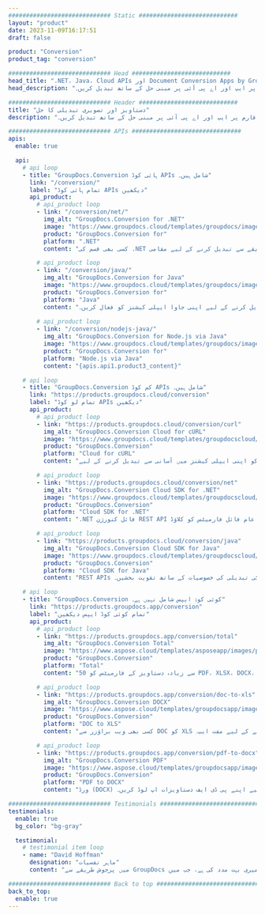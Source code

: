 ```yaml
---
############################# Static ############################
layout: "product"
date: 2023-11-09T16:17:51
draft: false

product: "Conversion"
product_tag: "conversion"

############################# Head ############################
head_title: ".NET، Java، Cloud APIs اور Document Conversion Apps by GroupDocs"
head_description: "مقبول دستاویز اور امیج فائل فارمیٹس کو کسی بھی پلیٹ فارم پر ایپ اور اے پی آئی پر مبنی حل کے ساتھ تبدیل کریں۔"

############################# Header ############################
title: "دستاویز اور تصویری تبدیلی کا حل"
description: "مقبول دستاویز اور امیج فائل فارمیٹس کو کسی بھی پلیٹ فارم پر ایپ اور اے پی آئی پر مبنی حل کے ساتھ تبدیل کریں۔"

############################# APIs ###############################
apis:
  enable: true

  api:
    # api loop
    - title: "GroupDocs.Conversion ہائی کوڈ APIs شامل ہیں۔"
      link: "/conversion/"
      label: "تمام ہائی کوڈ APIs دیکھیں"
      api_product:
        # api_product loop
        - link: "/conversion/net/"
          img_alt: "GroupDocs.Conversion for .NET"
          image: "https://www.groupdocs.cloud/templates/groupdocs/images/product-logos/groupdocs-conversion-net.png"
          product: "GroupDocs.Conversion for"
          platform: ".NET"
          content: "کسی بھی قسم کی .NET ایپلیکیشن میں دستاویزات اور تصویری فائل فارمیٹس کو درست طریقے سے تبدیل کرنے کے لیے مقامی .NET API۔ تبادلوں کے دوران امیج واٹر مارکس شامل کرنے کی حمایت کرتا ہے۔"

        # api_product loop
        - link: "/conversion/java/"
          img_alt: "GroupDocs.Conversion for Java"
          image: "https://www.groupdocs.cloud/templates/groupdocs/images/product-logos/groupdocs-conversion-java.png"
          product: "GroupDocs.Conversion for"
          platform: "Java"
          content: "مائیکروسافٹ آفس، پی ڈی ایف، ایچ ٹی ایم ایل، امیجز اور بہت سے دیگر سمیت تمام انڈسٹری کے معیاری دستاویز فارمیٹس کے درمیان آسانی سے تبدیل کرنے کے لیے اپنی جاوا ایپلی کیشنز کو فعال کریں۔"
          
        # api_product loop
        - link: "/conversion/nodejs-java/"
          img_alt: "GroupDocs.Conversion for Node.js via Java"
          image: "https://www.groupdocs.cloud/templates/groupdocs/images/product-logos/groupdocs-conversion-nodejs-java.png"
          product: "GroupDocs.Conversion for"
          platform: "Node.js via Java"
          content: "{apis.api1.product3_content}"

    # api loop
    - title: "GroupDocs.Conversion کم کوڈ APIs شامل ہیں۔"
      link: "https://products.groupdocs.cloud/conversion"
      label: "تمام لو کوڈ APIs دیکھیں"
      api_product:
        # api_product loop
        - link: "https://products.groupdocs.cloud/conversion/curl"
          img_alt: "GroupDocs.Conversion Cloud for cURL"
          image: "https://www.groupdocs.cloud/templates/groupdocscloud/images/sdk/272x272/groupdocs_conversion-for-curl.png"
          product: "GroupDocs.Conversion"
          platform: "Cloud for cURL"
          content: "مائیکروسافٹ آفس، پی ڈی ایف، ای میل، پروجیکٹ، ایچ ٹی ایم ایل اور دیگر عام فائل فارمیٹس کو اپنی ایپلی کیشنز میں آسانی سے تبدیل کرنے کے لیے CURL RESTful فائل کنورژن API کے ساتھ کام کریں۔"

        # api_product loop
        - link: "https://products.groupdocs.cloud/conversion/net"
          img_alt: "GroupDocs.Conversion Cloud SDK for .NET"
          image: "https://www.groupdocs.cloud/templates/groupdocscloud/images/sdk/272x272/groupdocs_conversion-for-net.png"
          product: "GroupDocs.Conversion"
          platform: "Cloud SDK for .NET"
          content: ".NET فائل کنورژن REST API مائیکروسافٹ آفس، پی ڈی ایف، ای میل، پروجیکٹ، ایچ ٹی ایم ایل اور دیگر عام فائل فارمیٹس کو کلاؤڈ SDK کا استعمال کرتے ہوئے کسی بھی پلیٹ فارم پر آسانی سے تبدیل کرنے کے لیے۔"

        # api_product loop
        - link: "https://products.groupdocs.cloud/conversion/java"
          img_alt: "GroupDocs.Conversion Cloud SDK for Java"
          image: "https://www.groupdocs.cloud/templates/groupdocscloud/images/sdk/272x272/groupdocs_conversion-for-java.png"
          product: "GroupDocs.Conversion"
          platform: "Cloud SDK for Java"
          content: "REST APIs کو کال کرنے کے قابل کسی بھی پلیٹ فارم پر اپنی کلاؤڈ بیسڈ جاوا ایپلی کیشنز کو جدید دستاویزات کی تبدیلی کی خصوصیات کے ساتھ تقویت بخشیں۔"

    # api loop
    - title: "GroupDocs.Conversion کوئی کوڈ ایپس شامل نہیں ہے۔"
      link: "https://products.groupdocs.app/conversion"
      label: "تمام کوئی کوڈ ایپس دیکھیں"
      api_product:
        # api_product loop
        - link: "https://products.groupdocs.app/conversion/total"
          img_alt: "GroupDocs.Conversion Total"
          image: "https://www.aspose.cloud/templates/asposeapp/images/products/logo/aspose_conversion-app.png"
          product: "GroupDocs.Conversion"
          platform: "Total"
          content: "50 سے زیادہ دستاویز کے فارمیٹس کو PDF، XLSX، DOCX، XPS، HTML اور مزید میں تبدیل کریں۔"

        # api_product loop
        - link: "https://products.groupdocs.app/conversion/doc-to-xls"
          img_alt: "GroupDocs.Conversion DOCX"
          image: "https://www.aspose.cloud/templates/groupdocsapp/images/products/logo/groupdocs_words-app.png"
          product: "GroupDocs.Conversion"
          platform: "DOC to XLS"
          content: "کسی بھی ویب براؤزر سے DOC کو XLS فارمیٹ میں تبدیل کرنے کے لیے مفت ایپ۔"

        # api_product loop
        - link: "https://products.groupdocs.app/conversion/pdf-to-docx"
          img_alt: "GroupDocs.Conversion PDF"
          image: "https://www.aspose.cloud/templates/groupdocsapp/images/products/logo/groupdocs_pdf-app.png"
          product: "GroupDocs.Conversion"
          platform: "PDF to DOCX"
          content: "ورڈ (DOCX) فارمیٹ میں ہموار تبدیلی کے لیے اپنے پی ڈی ایف دستاویزات اپ لوڈ کریں۔"

############################# Testimonials ###############################
testimonials:
  enable: true
  bg_color: "bg-gray"

  testimonial:
    # testimonial item loop
    - name: "David Hoffman"
      designation: "ماہر نفسیات"
      content: "میں پرجوش طریقے سے GroupDocs کی ترقی کو دیکھ رہا ہوں۔ آپ کی پوری ٹیم کے ردعمل نے میری بہت مدد کی ہے، جب میں GroupDocs پر کسی سے بات کرتا ہوں تو میں اس بات کی ضمانت دے سکتا ہوں کہ کوئی سن رہا ہے اور چیزیں بنا رہا ہے۔"

############################# Back to top ###############################
back_to_top:
  enable: true
---
```

